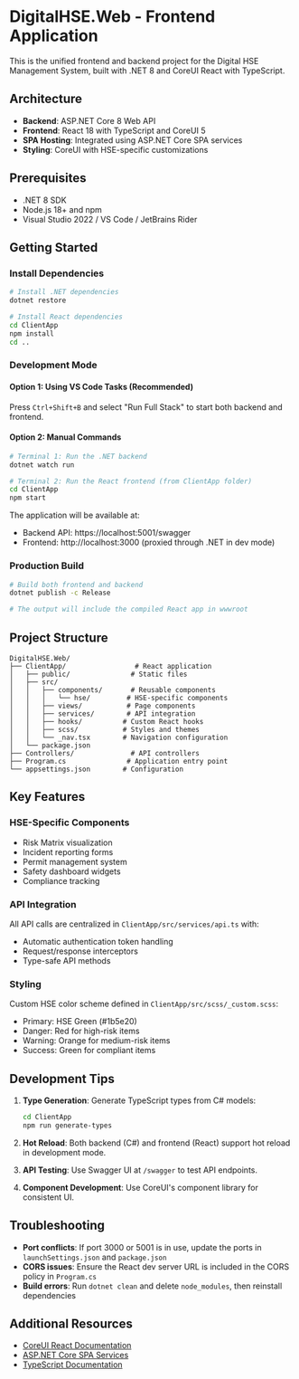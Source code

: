 # DigitalHSE.Web - Frontend Application

This is the unified frontend and backend project for the Digital HSE Management System, built with .NET 8 and CoreUI React with TypeScript.

## Architecture

- **Backend**: ASP.NET Core 8 Web API
- **Frontend**: React 18 with TypeScript and CoreUI 5
- **SPA Hosting**: Integrated using ASP.NET Core SPA services
- **Styling**: CoreUI with HSE-specific customizations

## Prerequisites

- .NET 8 SDK
- Node.js 18+ and npm
- Visual Studio 2022 / VS Code / JetBrains Rider

## Getting Started

### Install Dependencies

```bash
# Install .NET dependencies
dotnet restore

# Install React dependencies
cd ClientApp
npm install
cd ..
```

### Development Mode

#### Option 1: Using VS Code Tasks (Recommended)
Press `Ctrl+Shift+B` and select "Run Full Stack" to start both backend and frontend.

#### Option 2: Manual Commands
```bash
# Terminal 1: Run the .NET backend
dotnet watch run

# Terminal 2: Run the React frontend (from ClientApp folder)
cd ClientApp
npm start
```

The application will be available at:
- Backend API: https://localhost:5001/swagger
- Frontend: http://localhost:3000 (proxied through .NET in dev mode)

### Production Build

```bash
# Build both frontend and backend
dotnet publish -c Release

# The output will include the compiled React app in wwwroot
```

## Project Structure

```
DigitalHSE.Web/
├── ClientApp/                 # React application
│   ├── public/               # Static files
│   ├── src/
│   │   ├── components/       # Reusable components
│   │   │   └── hse/         # HSE-specific components
│   │   ├── views/           # Page components
│   │   ├── services/        # API integration
│   │   ├── hooks/          # Custom React hooks
│   │   ├── scss/           # Styles and themes
│   │   └── _nav.tsx        # Navigation configuration
│   └── package.json
├── Controllers/              # API controllers
├── Program.cs               # Application entry point
└── appsettings.json        # Configuration
```

## Key Features

### HSE-Specific Components
- Risk Matrix visualization
- Incident reporting forms
- Permit management system
- Safety dashboard widgets
- Compliance tracking

### API Integration
All API calls are centralized in `ClientApp/src/services/api.ts` with:
- Automatic authentication token handling
- Request/response interceptors
- Type-safe API methods

### Styling
Custom HSE color scheme defined in `ClientApp/src/scss/_custom.scss`:
- Primary: HSE Green (#1b5e20)
- Danger: Red for high-risk items
- Warning: Orange for medium-risk items
- Success: Green for compliant items

## Development Tips

1. **Type Generation**: Generate TypeScript types from C# models:
   ```bash
   cd ClientApp
   npm run generate-types
   ```

2. **Hot Reload**: Both backend (C#) and frontend (React) support hot reload in development mode.

3. **API Testing**: Use Swagger UI at `/swagger` to test API endpoints.

4. **Component Development**: Use CoreUI's component library for consistent UI.

## Troubleshooting

- **Port conflicts**: If port 3000 or 5001 is in use, update the ports in `launchSettings.json` and `package.json`
- **CORS issues**: Ensure the React dev server URL is included in the CORS policy in `Program.cs`
- **Build errors**: Run `dotnet clean` and delete `node_modules`, then reinstall dependencies

## Additional Resources

- [CoreUI React Documentation](https://coreui.io/react/docs/)
- [ASP.NET Core SPA Services](https://docs.microsoft.com/en-us/aspnet/core/client-side/spa-services)
- [TypeScript Documentation](https://www.typescriptlang.org/docs/)